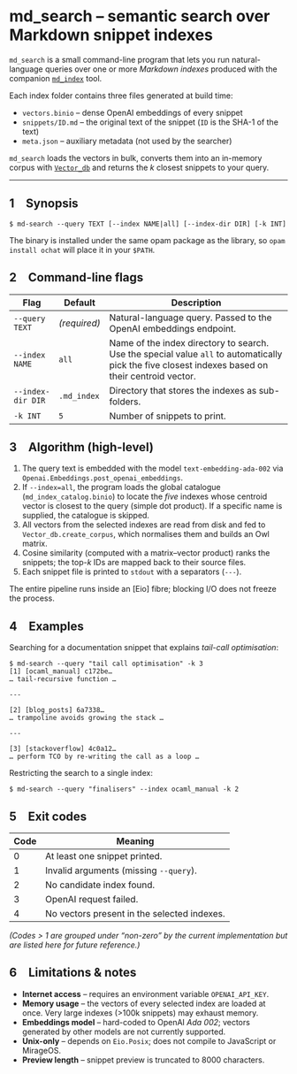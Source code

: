 # md_search – semantic search over Markdown snippet indexes

`md_search` is a small command-line program that lets you run
natural-language queries over one or more *Markdown indexes* produced
with the companion [`md_index`](./md_index.doc.md) tool.

Each index folder contains three files generated at build time:

* `vectors.binio` – dense OpenAI embeddings of every snippet
* `snippets/ID.md` – the original text of the snippet (`ID` is the SHA-1
  of the text)
* `meta.json` – auxiliary metadata (not used by the searcher)

`md_search` loads the vectors in bulk, converts them into an
in-memory corpus with [`Vector_db`](../../lib/vector_db.md) and returns
the *k* closest snippets to your query.

---

## 1 Synopsis

```console
$ md-search --query TEXT [--index NAME|all] [--index-dir DIR] [-k INT]
```

The binary is installed under the same opam package as the library, so
`opam install ochat` will place it in your `$PATH`.

## 2 Command-line flags

| Flag | Default | Description |
|------|---------|-------------|
| `--query TEXT` | *(required)* | Natural-language query. Passed to the OpenAI embeddings endpoint. |
| `--index NAME` | `all` | Name of the index directory to search.  Use the special value `all` to automatically pick the five closest indexes based on their centroid vector. |
| `--index-dir DIR` | `.md_index` | Directory that stores the indexes as sub-folders. |
| `-k INT` | `5` | Number of snippets to print. |

## 3 Algorithm (high-level)

1. The query text is embedded with the model `text-embedding-ada-002`
   via `Openai.Embeddings.post_openai_embeddings`.
2. If `--index=all`, the program loads the global catalogue
   (`md_index_catalog.binio`) to locate the *five* indexes whose
   centroid vector is closest to the query (simple dot product).  If a
   specific name is supplied, the catalogue is skipped.
3. All vectors from the selected indexes are read from disk and fed to
   `Vector_db.create_corpus`, which normalises them and builds an Owl
   matrix.
4. Cosine similarity (computed with a matrix–vector product) ranks the
   snippets; the top-*k* IDs are mapped back to their source files.
5. Each snippet file is printed to `stdout` with a separators (`---`).

The entire pipeline runs inside an [Eio] fibre; blocking I/O does not
freeze the process.

## 4 Examples

Searching for a documentation snippet that explains *tail-call
optimisation*:

```console
$ md-search --query "tail call optimisation" -k 3
[1] [ocaml_manual] c172be…
… tail-recursive function …

---

[2] [blog_posts] 6a7338…
… trampoline avoids growing the stack …

---

[3] [stackoverflow] 4c0a12…
… perform TCO by re-writing the call as a loop …
```

Restricting the search to a single index:

```console
$ md-search --query "finalisers" --index ocaml_manual -k 2
```

## 5 Exit codes

| Code | Meaning |
|------|---------|
| 0 | At least one snippet printed. |
| 1 | Invalid arguments (missing `--query`). |
| 2 | No candidate index found. |
| 3 | OpenAI request failed. |
| 4 | No vectors present in the selected indexes. |

*(Codes > 1 are grouped under “non-zero” by the current implementation
but are listed here for future reference.)*

## 6 Limitations & notes

* **Internet access** – requires an environment variable `OPENAI_API_KEY`.
* **Memory usage** – the vectors of every selected index are loaded at once. Very large indexes (>100k snippets) may exhaust memory.
* **Embeddings model** – hard-coded to OpenAI *Ada 002*; vectors generated by other models are not currently supported.
* **Unix-only** – depends on `Eio.Posix`; does not compile to JavaScript or MirageOS.  
* **Preview length** – snippet preview is truncated to 8000 characters.

